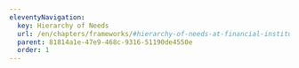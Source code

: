 ```yaml
---
eleventyNavigation:
  key: Hierarchy of Needs
  url: /en/chapters/frameworks/#hierarchy-of-needs-at-financial-institutions
  parent: 81814a1e-47e9-468c-9316-51190de4550e
  order: 1
---
```

